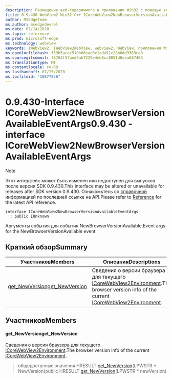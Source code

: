 ```yaml
---
description: Размещение веб-содержимого в приложении Win32 с помощью элемента управления Microsoft Edge WebView2
title: 0.9.430-WebView2 Win32 C++ ICoreWebView2NewBrowserVersionAvailableEventArgs
author: MSEdgeTeam
ms.author: msedgedevrel
ms.date: 07/14/2020
ms.topic: reference
ms.prod: microsoft-edge
ms.technology: webview
keywords: IWebView2, IWebView2WebView, webview2, WebView, приложения Win32, Win32, EDGE, ICoreWebView2, ICoreWebView2Host, элемент управления "веб-браузер", HTML Edge
ms.openlocfilehash: f59b5acac510b66eae0e1ada51e28b6dd9363ca8
ms.sourcegitcommit: f6764f57aed9ab7229e4eb6cc8851d0cea667403
ms.translationtype: MT
ms.contentlocale: ru-RU
ms.lasthandoff: 07/15/2020
ms.locfileid: "10877856"
---
```

# <span data-ttu-id="c383a-104">0.9.430-Interface ICoreWebView2NewBrowserVersionAvailableEventArgs</span><span class="sxs-lookup"><span data-stu-id="c383a-104">0.9.430 - interface ICoreWebView2NewBrowserVersionAvailableEventArgs</span></span> 

> [!NOTE]
> <span data-ttu-id="c383a-105">Этот интерфейс может быть изменен или недоступен для выпусков после версии SDK 0.9.430.</span><span class="sxs-lookup"><span data-stu-id="c383a-105">This interface may be altered or unavailable for releases after SDK version 0.9.430.</span></span> <span data-ttu-id="c383a-106">Ознакомьтесь со [справочной](../../../webview2-api-reference.md) информацией по последней ссылке на API.</span><span class="sxs-lookup"><span data-stu-id="c383a-106">Please refer to [Reference](../../../webview2-api-reference.md) for the latest API reference.</span></span>

```
interface ICoreWebView2NewBrowserVersionAvailableEventArgs
  : public IUnknown
```

<span data-ttu-id="c383a-107">Аргументы события для события NewBrowserVersionAvailable.</span><span class="sxs-lookup"><span data-stu-id="c383a-107">Event args for the NewBrowserVersionAvailable event.</span></span>

## <span data-ttu-id="c383a-108">Краткий обзор</span><span class="sxs-lookup"><span data-stu-id="c383a-108">Summary</span></span>

 <span data-ttu-id="c383a-109">Участников</span><span class="sxs-lookup"><span data-stu-id="c383a-109">Members</span></span>                        | <span data-ttu-id="c383a-110">Описания</span><span class="sxs-lookup"><span data-stu-id="c383a-110">Descriptions</span></span>
--------------------------------|---------------------------------------------
[<span data-ttu-id="c383a-111">get_NewVersion</span><span class="sxs-lookup"><span data-stu-id="c383a-111">get_NewVersion</span></span>](#get_newversion) | <span data-ttu-id="c383a-112">Сведения о версии браузера для текущего [ICoreWebView2Environment](ICoreWebView2Environment.md).</span><span class="sxs-lookup"><span data-stu-id="c383a-112">The browser version info of the current [ICoreWebView2Environment](ICoreWebView2Environment.md).</span></span>

## <span data-ttu-id="c383a-113">Участников</span><span class="sxs-lookup"><span data-stu-id="c383a-113">Members</span></span>

#### <span data-ttu-id="c383a-114">get_NewVersion</span><span class="sxs-lookup"><span data-stu-id="c383a-114">get_NewVersion</span></span> 

<span data-ttu-id="c383a-115">Сведения о версии браузера для текущего [ICoreWebView2Environment](ICoreWebView2Environment.md).</span><span class="sxs-lookup"><span data-stu-id="c383a-115">The browser version info of the current [ICoreWebView2Environment](ICoreWebView2Environment.md).</span></span>

> <span data-ttu-id="c383a-116">общедоступные значения HRESULT [get_NewVersion](#get_newversion)(LPWSTR \* NewVersion)</span><span class="sxs-lookup"><span data-stu-id="c383a-116">public HRESULT [get_NewVersion](#get_newversion)(LPWSTR \* newVersion)</span></span>

